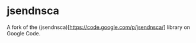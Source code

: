 # jsendnsca

A fork of the (jsendnsca)[https://code.google.com/p/jsendnsca/] library on Google Code.
